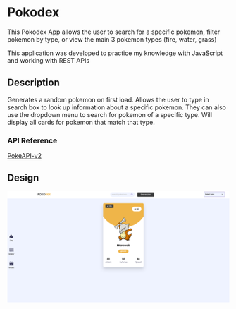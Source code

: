 # Pokodex

This Pokodex App allows the user to search for a specific pokemon, filter pokemon by type, or view the main 3 pokemon types (fire, water, grass)

This application was developed to practice my knowledge with JavaScript and working with REST APIs

## Description

Generates a random pokemon on first load. Allows the user to type in search box to look up information about a specific pokemon. They can also use the dropdown menu to search for pokemon of a specific type. Will display all cards for pokemon that match that type.

### API Reference

[PokeAPI-v2](https://pokeapi.co/api/v2/")

## Design

![pokodex-main](./design/1.png)
